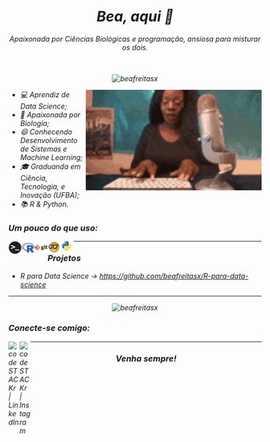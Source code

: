<h1 align = "center">
<br>
 <i>Bea, aqui 👋<i> 
</h1>

<p align = "center"> Apaixonada por Ciências Biológicas e programação, ansiosa para misturar os dois. </p>

<br>
<p align="center"> <img src="https://komarev.com/ghpvc/?username=beafreitasx" alt="beafreitasx" /> </p>

<img align="right" alt="GIF" src="https://github.com/beafreitasx/beafreitasx/blob/master/tenor%20(2).gif" width="350px" />


- 💻 Aprendiz de Data Science;
- 🌱 Apaixonada por Biologia;
- 😄 Conhecendo Desenvolvimento de Sistemas e Machine Learning;                                          
- 🎓 Graduanda em Ciência, Tecnologia, e Inovação (UFBA);  
- 📚 R & Python.

### *Um pouco do que uso:*
<img align="left" alt="Terminal" width="26px" src="https://raw.githubusercontent.com/github/explore/80688e429a7d4ef2fca1e82350fe8e3517d3494d/topics/terminal/terminal.png" />

<img align="left" alt="Terminal" width="26px" src="https://raw.githubusercontent.com/github/explore/80688e429a7d4ef2fca1e82350fe8e3517d3494d/topics/r/r.png" />

<img align="left" alt="Terminal" width="26px" src="https://raw.githubusercontent.com/github/explore/80688e429a7d4ef2fca1e82350fe8e3517d3494d/topics/git/git.png" />

<img align="left" alt="Terminal" width="26px" src="https://github.com/beafreitasx/beafreitasx/blob/master/orange.jpg" />

<img align="left" alt="Terminal" width="26px" src="https://github.com/beafreitasx/beafreitasx/blob/master/phy.jpg" />

---

### *Projetos*
- R para Data Science -> https://github.com/beafreitasx/R-para-data-science

---

<p align="center">
<img src="https://github-readme-stats.vercel.app/api?username=beafreitasx&show_icons=true" alt="beafreitasx"/>
</p>

### *Conecte-se comigo:*

[<img align="left" alt="codeSTACKr | LinkedIn" width="22px" src="https://cdn.jsdelivr.net/npm/simple-icons@v3/icons/linkedin.svg" />][linkedin]

[<img align="left" alt="codeSTACKr | Instagram" width="22px" src="https://cdn.jsdelivr.net/npm/simple-icons@v3/icons/instagram.svg" />][instagram]


[instagram]: https://instagram.com/beatriz.science
[linkedin]: linkedin.com/in/beatriz-de-j-freitas-9770a3132

---
### <p align="center">*Venha sempre!*</p>


















                     
                                                                                     



